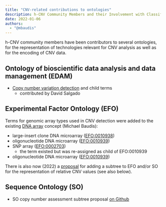 ```yaml
---
title: "CNV-related contributions to ontologies"
description: h-CNV Community Members and their Involvement with Classifications and Ontologies
date: 2022-01-06
authors:
  - "@mbaudis"
---
```


h-CNV community members have been contributors to several ontologies, for the
representation of technologies relevant for CNV analysis as well as for the
encoding of CNV data.

## Ontology of bioscientific data analysis and data management (EDAM)

* [Copy number variation detection](http://edamontology.org/operation_3961) and
child terms
  - contributed by David Salgado

## Experimental Factor Ontology (EFO)

Terms for genomic array types used in CNV detection were added to the existing
[DNA array](http://www.ebi.ac.uk/efo/EFO_0002701) concept (Michael Baudis):

* large-insert clone DNA microarray ([EFO:0010938](http://www.ebi.ac.uk/efo/EFO_0010938))
* oligonucleotide DNA microarray ([EFO:0010939](http://www.ebi.ac.uk/efo/EFO_0010939))
* SNP array ([EFO:0002703](http://www.ebi.ac.uk/efo/EFO_0002703))
  - the term existed but was re-assigned as child of EFO:0010939
* oligonucleotide DNA microarray ([EFO:0010939](http://www.ebi.ac.uk/efo/EFO_0010939))

There is also now (2022) a [proposal](https://github.com/EBISPOT/efo/issues/1404)
for adding a subtree to EFO and/or SO for the representation of relative CNV
values (see also below).

## Sequence Ontology (SO)

* SO copy number assessment subtree proposal [on Github](https://github.com/The-Sequence-Ontology/SO-Ontologies/issues/568)



